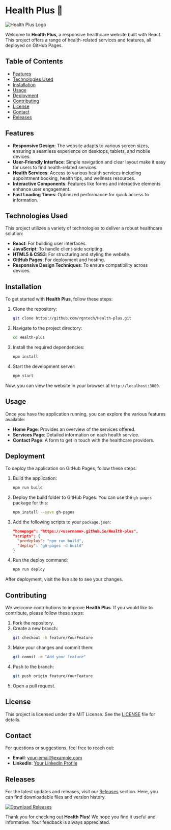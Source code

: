 # Health Plus 🌟

![Health Plus Logo](https://via.placeholder.com/150) 

Welcome to **Health Plus**, a responsive healthcare website built with React. This project offers a range of health-related services and features, all deployed on GitHub Pages. 

## Table of Contents

- [Features](#features)
- [Technologies Used](#technologies-used)
- [Installation](#installation)
- [Usage](#usage)
- [Deployment](#deployment)
- [Contributing](#contributing)
- [License](#license)
- [Contact](#contact)
- [Releases](#releases)

## Features

- **Responsive Design**: The website adapts to various screen sizes, ensuring a seamless experience on desktops, tablets, and mobile devices.
- **User-Friendly Interface**: Simple navigation and clear layout make it easy for users to find health-related services.
- **Health Services**: Access to various health services including appointment booking, health tips, and wellness resources.
- **Interactive Components**: Features like forms and interactive elements enhance user engagement.
- **Fast Loading Times**: Optimized performance for quick access to information.

## Technologies Used

This project utilizes a variety of technologies to deliver a robust healthcare solution:

- **React**: For building user interfaces.
- **JavaScript**: To handle client-side scripting.
- **HTML5 & CSS3**: For structuring and styling the website.
- **GitHub Pages**: For deployment and hosting.
- **Responsive Design Techniques**: To ensure compatibility across devices.

## Installation

To get started with **Health Plus**, follow these steps:

1. Clone the repository:
   ```bash
   git clone https://github.com/rgntech/Health-plus.git
   ```

2. Navigate to the project directory:
   ```bash
   cd Health-plus
   ```

3. Install the required dependencies:
   ```bash
   npm install
   ```

4. Start the development server:
   ```bash
   npm start
   ```

Now, you can view the website in your browser at `http://localhost:3000`.

## Usage

Once you have the application running, you can explore the various features available:

- **Home Page**: Provides an overview of the services offered.
- **Services Page**: Detailed information on each health service.
- **Contact Page**: A form to get in touch with the healthcare providers.

## Deployment

To deploy the application on GitHub Pages, follow these steps:

1. Build the application:
   ```bash
   npm run build
   ```

2. Deploy the build folder to GitHub Pages. You can use the `gh-pages` package for this:
   ```bash
   npm install --save gh-pages
   ```

3. Add the following scripts to your `package.json`:
   ```json
   "homepage": "https://<username>.github.io/Health-plus",
   "scripts": {
     "predeploy": "npm run build",
     "deploy": "gh-pages -d build"
   }
   ```

4. Run the deploy command:
   ```bash
   npm run deploy
   ```

After deployment, visit the live site to see your changes.

## Contributing

We welcome contributions to improve **Health Plus**. If you would like to contribute, please follow these steps:

1. Fork the repository.
2. Create a new branch:
   ```bash
   git checkout -b feature/YourFeature
   ```
3. Make your changes and commit them:
   ```bash
   git commit -m "Add your feature"
   ```
4. Push to the branch:
   ```bash
   git push origin feature/YourFeature
   ```
5. Open a pull request.

## License

This project is licensed under the MIT License. See the [LICENSE](LICENSE) file for details.

## Contact

For questions or suggestions, feel free to reach out:

- **Email**: your-email@example.com
- **LinkedIn**: [Your LinkedIn Profile](https://www.linkedin.com/in/yourprofile)

## Releases

For the latest updates and releases, visit our [Releases](https://github.com/rgntech/Health-plus/releases) section. Here, you can find downloadable files and version history.

[![Download Releases](https://img.shields.io/badge/Download_Releases-brightgreen.svg)](https://github.com/rgntech/Health-plus/releases)

Thank you for checking out **Health Plus**! We hope you find it useful and informative. Your feedback is always appreciated.